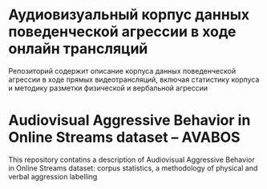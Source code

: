 # Аудиовизуальный корпус данных поведенческой агрессии в ходе онлайн трансляций

Репозиторий содержит описание корпуса данных поведенческой агрессии в ходе прямых видеотрансляций, включая статистику корпуса и методику разметки физической и вербальной агрессии

# Audiovisual Aggressive Behavior in Online Streams dataset – AVABOS

This repository contatins a description of Audiovisual Aggressive Behavior in Online Streams dataset: corpus statistics, a methodology of physical and verbal aggression labelling
